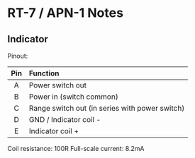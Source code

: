 # RT-7 / APN-1 Notes

## Indicator

Pinout:

| Pin |   Function           |
|:---:|:---------------------|
| A | Power switch out |
| B | Power in (switch common) |
| C | Range switch out (in series with power switch) |
| D | GND / Indicator coil - |
| E | Indicator coil + |


Coil resistance: 100R
Full-scale current: 8.2mA

